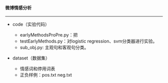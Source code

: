 #### 微博情感分析
 ---------

* code（实验代码）<br>
  * earlyMethodsProPre.py：把<br>
  * testEarlyMethods.py：对logistic regression、svm分类器进行实验。<br>
  * sub_obj.py:	主观句和客观句分类。<br>


* dataset（数据集）<br>
  * 情感词和停用词表<br>
  * 正负样例：pos.txt   neg.txt<br>
